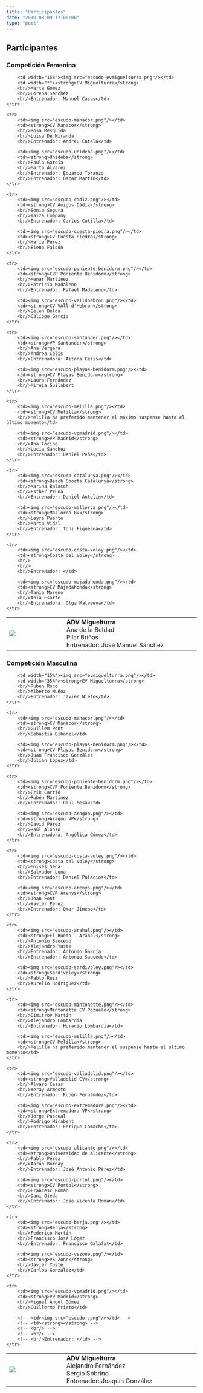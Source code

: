 ```yaml
---
title: "Participantes"
date: "2019-08-09 17:00:00"
type: "post"
---
```


## Participantes

### Competición Femenina

<table>
	<tr>
		<td width="15%"><img src="escudo-miguelturra.png"/></td>
		<td width="35%"><strong>ADV Miguelturra</strong>
		<br/>Ana de la Beldad
		<br/>Pilar Briñas
	    <br/>Entrenador: José Manuel Sánchez</td>

		<td width="15%"><img src="escudo-evmiguelturra.png"/></td>
	    <td width="*"><strong>EV Miguelturra</strong>
		<br/>Marta Gómez
		<br/>Lorena Sánchez
		<br/>Entrenador: Manuel Casas</td>
	</tr>

	<tr>
		<td><img src="escudo-manacor.png"/></td>
		<td><strong>CV Manacor</strong>
		<br/>Rosa Mesquida
		<br/>Luisa De Miranda
		<br/>Entrenador: Andreu Catalá</td>

		<td><img src="escudo-unideba.png"/></td>
		<td><strong>Unideba</strong>
		<br/>Paula García
		<br/>Marta Álvarez
		<br/>Entrenador: Eduardo Toranzo
		<br/>Entrenador: Óscar Martín</td>
	</tr>

	<tr>
		<td><img src="escudo-cadiz.png"/></td>
		<td><strong>CV Amigos Cádiz</strong>
		<br/>Sonia Segura
		<br/>Yaiza Company
		<br/>Entrenador: Carlos Cutilla</td>

		<td><img src="escudo-cuesta-piedra.png"/></td>
		<td><strong>CV Cuesta Piedra</strong>
		<br/>María Pérez
		<br/>Elena Falcón
	</tr>

	<tr>
		<td><img src="escudo-poniente-benidorm.png"/></td>
		<td><strong>CVP Poniente Benidorm</strong>
		<br/>Henar Martínez
		<br/>Patricia Madaleno
		<br/>Entrenador: Rafael Madaleno</td>

		<td><img src="escudo-valldhebron.png"/></td>
		<td><strong>CV VAll d'Hebron</strong>
		<br/>Belén Belda
		<br/>Calíope García
	</tr>

	<tr>
		<td><img src="escudo-santander.png"/></td>
		<td><strong>VP Santander</strong>
		<br/>Ana Vergara
		<br/>Andrea Celis
		<br/>Entrenadora: Aitana Celis</td>

		<td><img src="escudo-playas-benidorm.png"/></td>
		<td><strong>CV Playas Benidorm</strong>
		<br/>Laura Fernández
		<br/>Mireia Guilabert
	</tr>

	<tr>
		<td><img src="escudo-melilla.png"/></td>
		<td><strong>CV Melilla</strong>
		<br/>Melilla ha preferido mantener el máximo suspense hasta el último momento</td>

		<td><img src="escudo-vpmadrid.png"/></td>
		<td><strong>VP Madrid</strong>
		<br/>Ana Tocino
		<br/>Lucía Sánchez
		<br/>Entrenador: Daniel Peña</td>
	</tr>

	<tr>
		<td><img src="escudo-catalunya.png"/></td>
		<td><strong>Beach Sports Catalunya</strong>
		<br/>Marina Balasch
		<br/>Esther Pruna
		<br/>Entrenador: Daniel Antolín</td>

		<td><img src="escudo-mallorca.png"/></td>
		<td><strong>Mallorca BV</strong>
		<br/>Leyre Puerto
		<br/>Marta Vidal
		<br/>Entrenador: Toni Figueroa</td>
	</tr>

	<tr>
		<td><img src="escudo-costa-voley.png"/></td>
		<td><strong>Costa del Voley</strong>
		<br/>
		<br/>
		<br/>Entrenador: </td>

	    <td><img src="escudo-majadahonda.png"/></td>
		<td><strong>CV Majadahonda</strong>
		<br/>Tania Moreno
		<br/>Ania Esarte
		<br/>Entrenadora: Olga Matveeva</td>
	</tr>
</table>

### Competición Masculina
<table>
	<tr>
		<td width="15%"><img src="escudo-miguelturra.png"/></td>
		<td width="35%"><strong>ADV Miguelturra</strong>
		<br/>Alejandro Fernández
		<br/>Sergio Sobrino
		<br/>Entrenador: Joaquín González</td>

		<td width="15%"><img src="evmiguelturra.png"/></td>
		<td width="35%"><strong>EV Miguelturra</strong>
		<br/>Rubén Roco
		<br/>Alberto Muñoz
		<br/>Entrenador: Javier Nieto</td>
	</tr>

	<tr>
		<td><img src="escudo-manacor.png"/></td>
		<td><strong>CV Manacor</strong>
		<br/>Guillem Pont
		<br/>Sebastià Gibanel</td>

		<td><img src="escudo-playas-benidorm.png"/></td>
		<td><strong>CV Playas Benidorm</strong>
		<br/>Juan Francisco González
		<br/>Julián López</td>
	</tr>

	<tr>
		<td><img src="escudo-poniente-benidorm.png"/></td>
		<td><strong>CVP Poniente Benidorm</strong>
		<br/>Erik Carrió
		<br/>Rubén Martínez
		<br/>Entrenador: Raúl Mesa</td>

		<td><img src="escudo-aragon.png"/></td>
		<td><strong>Aragón VP</strong>
		<br/>David Pérez
		<br/>Raúl Alonso
		<br/>Entrenadora: Angélica Gómez</td>
	</tr>

	<tr>
		<td><img src="escudo-costa-voley.png"/></td>
		<td><strong>Costa del Voley</strong>
		<br/>Moisés Sena
		<br/>Salvador Luna
		<br/>Entrenador: Daniel Palacios</td>

		<td><img src="escudo-arenys.png"/></td>
		<td><strong>CVP Arenys</strong>
		<br/>Joan Font
		<br/>Xavier Pérez
	    <br/>Entrenador: Omar Jimeno</td>
	</tr>

	<tr>
		<td><img src="escudo-arahal.png"/></td>
		<td><strong>El Ruedo - Arahal</strong>
		<br/>Antonio Saucedo
		<br/>Alejandro Yuste
		<br/>Entrenador: Antonio García
		<br/>Entrenador: Antonio Saucedo</td>

		<td><img src="escudo-sardivoley.png"/></td>
		<td><strong>Sardivoley</strong>
		<br/>Pablo Ruiz
		<br/>Aurelio Rodríguez</td>
	</tr>

	<tr>
		<td><img src="escudo-mintonette.png"/></td>
		<td><strong>Mintonette CV Pozuelo</strong>
		<br/>Dimitrov Martín
		<br/>Alejandro Lombardía
		<br/>Entrenador: Horacio Lombardía</td>

		<td><img src="escudo-melilla.png"/></td>
		<td><strong>CV Melilla</strong>
		<br/>Melilla ha preferido mantener el suspense hasta el último momento</td>
	</tr>

	<tr>
		<td><img src="escudo-valladolid.png"/></td>
		<td><strong>Valladolid CV</strong>
		<br/>Álvaro Casas
		<br/>Yeray Armesto
		<br/>Entrenador: Rubén Fernández</td>

		<td><img src="escudo-extremadura.png"/></td>
		<td><strong>Extremadura VP</strong>
		<br/>Jorge Pascual
		<br/>Rodrigo Mirabent
	    <br/>Entrenador: Enrique Camacho</td>
	</tr>

	<tr>
		<td><img src="escudo-alicante.png"/></td>
		<td><strong>Universidad de Alicante</strong>
		<br/>Pablo Pérez
		<br/>Aarón Bornay
		<br/>Entrenador: José Antonio Pérez</td>

		<td><img src="escudo-portol.png"/></td>
		<td><strong>CV Portol</strong>
		<br/>Francesc Román
		<br/>Dani Ojeda
	    <br/>Entrenador: José Vicente Román</td>
	</tr>

	<tr>
		<td><img src="escudo-berja.png"/></td>
		<td><strong>Berja</strong>
		<br/>Federico Martín
		<br/>Francisco José López
		<br/>Entrenador: Francisco Galafat</td>

		<td><img src="escudo-vszone.png"/></td>
		<td><strong>VS Zone</strong>
		<br/>Javier Yuste
		<br/>Carlos González</td>
	</tr>

	<tr>
		<td><img src="escudo-vpmadrid.png"/></td>
		<td><strong>VP Madrid</strong>
		<br/>Miguel Ángel Gómez
		<br/>Guillermo Prieto</td>

		<!-- <td><img src="escudo-.png"/></td> -->
		<!-- <td><strong></strong> -->
		<!-- <br/> -->
		<!-- <br/> -->
	    <!-- <br/>Entrenador: </td> -->
	</tr>
</table>
